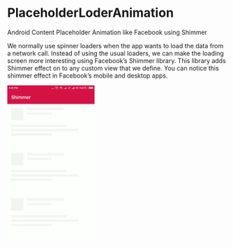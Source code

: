 # PlaceholderLoderAnimation
Android Content Placeholder Animation like Facebook using Shimmer

We normally use spinner loaders when the app wants to load the data from a network call. Instead of using the usual loaders, we can make the loading screen more interesting using Facebook’s Shimmer library. This library adds Shimmer effect on to any custom view that we define. You can notice this shimmer effect in Facebook’s mobile and desktop apps.

<p align="left">
  <img src="https://raw.githubusercontent.com/appsfeature/PlaceholderLoderAnimation/master/screenshots/shimmer_screen.gif" alt="Preview 1" width="200" /> 
</p>
